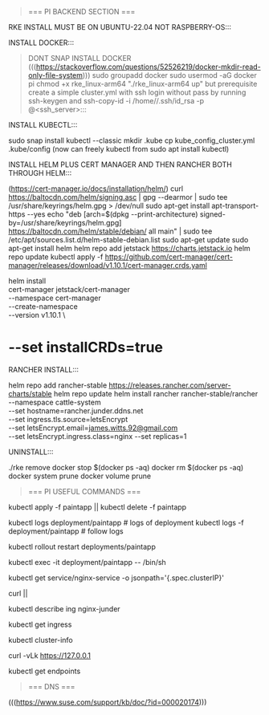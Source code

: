 > === PI BACKEND SECTION ===

RKE INSTALL MUST BE ON UBUNTU-22.04 NOT RASPBERRY-OS:::

INSTALL DOCKER::: 

> DONT SNAP INSTALL DOCKER (((https://stackoverflow.com/questions/52526219/docker-mkdir-read-only-file-system)))
sudo groupadd docker
sudo usermod -aG docker pi
chmod +x rke_linux-arm64
"./rke_linux-arm64 up" but prerequisite create a simple cluster.yml with ssh login without pass by running ssh-keygen and ssh-copy-id -i /home/<user>/.ssh/id_rsa -p <port> <user>@<ssh_server>:::

INSTALL KUBECTL::: 

sudo snap install kubectl --classic
mkdir .kube
cp kube_config_cluster.yml .kube/config
(now can freely kubectl from sudo apt install kubectl)

INSTALL HELM PLUS CERT MANAGER AND THEN RANCHER BOTH THROUGH HELM::: 

(https://cert-manager.io/docs/installation/helm/)
curl https://baltocdn.com/helm/signing.asc | gpg --dearmor | sudo tee /usr/share/keyrings/helm.gpg > /dev/null
sudo apt-get install apt-transport-https --yes
echo "deb [arch=$(dpkg --print-architecture) signed-by=/usr/share/keyrings/helm.gpg] https://baltocdn.com/helm/stable/debian/ all main" | sudo tee /etc/apt/sources.list.d/helm-stable-debian.list
sudo apt-get update
sudo apt-get install helm
helm repo add jetstack https://charts.jetstack.io
helm repo update
kubectl apply -f https://github.com/cert-manager/cert-manager/releases/download/v1.10.1/cert-manager.crds.yaml

helm install \
  cert-manager jetstack/cert-manager \
  --namespace cert-manager \
  --create-namespace \
  --version v1.10.1 \
  # --set installCRDs=true 

RANCHER INSTALL:::

helm repo add rancher-stable https://releases.rancher.com/server-charts/stable
helm repo update
helm install rancher rancher-stable/rancher \
  --namespace cattle-system \
  --set hostname=rancher.junder.ddns.net \
  --set ingress.tls.source=letsEncrypt \
  --set letsEncrypt.email=james.witts.92@gmail.com \
  --set letsEncrypt.ingress.class=nginx
  --set replicas=1

UNINSTALL:::

./rke remove
docker stop $(docker ps -aq)
docker rm $(docker ps -aq)
docker system prune
docker volume prune



> === PI USEFUL COMMANDS ===

kubectl apply -f paintapp || kubectl delete -f paintapp

kubectl logs deployment/paintapp # logs of deployment
kubectl logs -f deployment/paintapp # follow logs

kubectl rollout restart deployments/paintapp

kubectl exec -it deployment/paintapp -- /bin/sh

kubectl get service/nginx-service -o jsonpath='{.spec.clusterIP}'

curl <clusterip>||<ingressip>

kubectl describe ing nginx-junder

kubectl get ingress

kubectl cluster-info

curl -vLk https://127.0.0.1

kubectl get endpoints

>=== DNS === 

(((https://www.suse.com/support/kb/doc/?id=000020174)))

